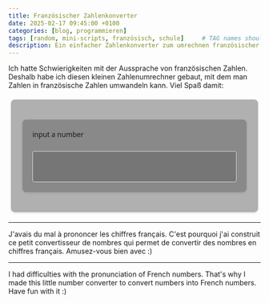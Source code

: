 ```yaml
---
title: Französischer Zahlenkonverter
date: 2025-02-17 09:45:00 +0100
categories: [blog, programmieren]
tags: [random, mini-scripts, französisch, schule]     # TAG names should always be lowercase
description: Ein einfacher Zahlenkonverter zum umrechnen französischer Zahlen
---
```


Ich hatte Schwierigkeiten mit der Aussprache von französischen Zahlen. Deshalb habe ich diesen kleinen Zahlenumrechner gebaut, mit dem man Zahlen in französische Zahlen umwandeln kann. Viel Spaß damit:

<div class="converter-container">
<html>
<head>
  <style>
    .converter-container {
      font-family: system-ui, -apple-system, sans-serif;
      width: 100%;
      max-width: 800px;
      margin: 20px auto;
      padding: 20px;
      border-radius: 8px;
      box-shadow: 0 2px 4px rgba(0,0,0,0.1);
      background-color: rgba(100,100,100,0.5);
      display: flex;
      flex-direction: column;
      gap: 1rem;
    }
    
    .result {
      padding: 1rem;
      border-radius: 4px;
      background-color: rgba(100,100,100,0.8);
      min-height: 3rem;
      font-size: clamp(1.2rem, 4vw, 2rem);
      display: flex;
      align-items: center;
      justify-content: center;
      text-align: center;
      word-wrap: break-word;
      word-break: break-word;
    }
    
    .input-group {
      margin-top: 0.5rem;
    }
    
    input {
      background-color: rgba(100,100,100,0.5);
      width: 100%;
      padding: 1rem;
      border: 1px solid #ddd;
      border-radius: 4px;
      font-size: clamp(1rem, 3vw, 1.5rem);
    }
    
    label {
      font-size: clamp(0.9rem, 2.5vw, 1.2rem);
    }

    /* Mobile-spezifische Anpassungen */
    @media (max-height: 600px) {
      .converter-container {
        margin: 10px auto;
        padding: 10px;
      }
      
      .result {
        min-height: 2.5rem;
        padding: 0.5rem;
      }
      
      input {
        padding: 0.5rem;
      }
    }
    
    /* Tablet-spezifische Anpassungen */
    @media (min-width: 768px) and (max-width: 1024px) {
      .converter-container {
        max-width: 90%;
      }
    }
  </style>
</head>
<body>
  <div class="converter-container">
    <div class="result" id="result">input a number</div>
    <div class="input-group">
      <input type="number" 
             id="numberInput" 
             placeholder="z.B. 42" 
             inputmode="numeric" 
             pattern="[0-9]*">
    </div>
  </div>

  <script>
    function convertToFrench(n) {
      if (n === 0) return "zéro";
      
      const units = ["", "un", "deux", "trois", "quatre", "cinq", "six", "sept", "huit", "neuf", "dix", 
                     "onze", "douze", "treize", "quatorze", "quinze", "seize"];
      const tens = ["", "dix", "vingt", "trente", "quarante", "cinquante", "soixante", "soixante", "quatre-vingt", "quatre-vingt"];
      
      if (n < 0) return `moins ${convertToFrench(-n)}`;
      if (n < 17) return units[n];
      if (n < 20) return `dix-${units[n-10]}`;
      
      if (n < 100) {
        const ten = Math.floor(n / 10);
        const unit = n % 10;
        
        if (ten === 7) {
          if (unit === 1) return "soixante et onze";
          return `soixante-${convertToFrench(10 + unit)}`;
        }
        if (ten === 9) {
          return `quatre-vingt-${convertToFrench(10 + unit)}`;
        }
        if (unit === 0) return tens[ten];
        if (unit === 1) return `${tens[ten]} et ${units[unit]}`;
        return `${tens[ten]}-${units[unit]}`;
      }
      
      if (n < 1000) {
        const hundreds = Math.floor(n / 100);
        const remainder = n % 100;
        
        const hundredStr = hundreds === 1 ? "cent" : `${units[hundreds]} cent`;
        if (remainder === 0) return hundredStr;
        return `${hundredStr} ${convertToFrench(remainder)}`;
      }
      
      if (n < 1000000) {
        const thousands = Math.floor(n / 1000);
        const remainder = n % 1000;
        
        const thousandStr = thousands === 1 ? "mille" : `${convertToFrench(thousands)} mille`;
        if (remainder === 0) return thousandStr;
        return `${thousandStr} ${convertToFrench(remainder)}`;
      }
      
      return "nombre trop grand";
    }

    const input = document.getElementById('numberInput');
    const result = document.getElementById('result');

    input.addEventListener('input', function() {
      const number = parseInt(this.value);
      
      if (this.value === '') {
        result.textContent = "input a number";
        return;
      }
      
      if (isNaN(number)) {
        result.textContent = "input a valid number";
        return;
      }
      
      if (number < -999999 || number > 999999) {
        result.textContent = "input a number between -999999 and 999999";
        return;
      }
      
      result.textContent = convertToFrench(number);
    });
  </script>
</body>
</html>
</div>

---

J'avais du mal à prononcer les chiffres français. C'est pourquoi j'ai construit ce petit convertisseur de nombres qui permet de convertir des nombres en chiffres français. Amusez-vous bien avec :)

---

I had difficulties with the pronunciation of French numbers. That's why I made this little number converter to convert numbers into French numbers. Have fun with it :)